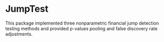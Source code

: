 # JumpTest
This package implemented three nonparametric financial jump detection testing methods and provided p-values pooling and false discovery rate adjustments.

